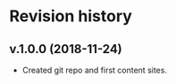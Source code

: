 Revision history
=====================

v.1.0.0 (2018-11-24)
-------------------------
* Created git repo and first content sites.
